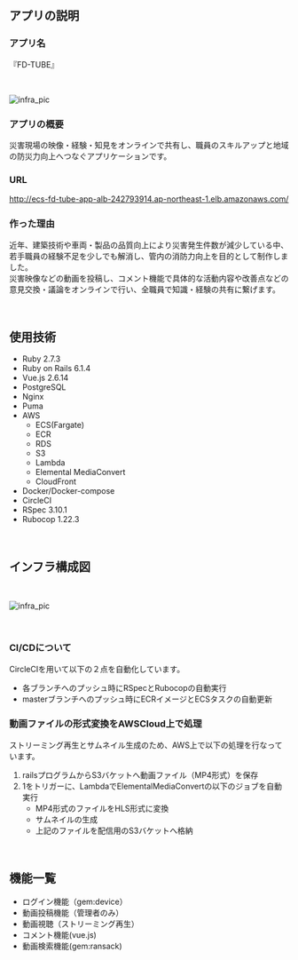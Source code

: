 ## アプリの説明

### アプリ名
『FD-TUBE』

<br>

![infra_pic](https://dl.dropboxusercontent.com/s//00qysma1gtwn96o/%E3%82%B9%E3%82%AF%E3%83%AA%E3%83%BC%E3%83%B3%E3%82%B7%E3%83%A7%E3%83%83%E3%83%88%202021-11-29%2010.41.59.png?dl=0)


### アプリの概要
災害現場の映像・経験・知見をオンラインで共有し、職員のスキルアップと地域の防災力向上へつなぐアプリケーションです。

### URL
http://ecs-fd-tube-app-alb-242793914.ap-northeast-1.elb.amazonaws.com/

### 作った理由
近年、建築技術や車両・製品の品質向上により災害発生件数が減少している中、若手職員の経験不足を少しでも解消し、管内の消防力向上を目的として制作しました。<br>
災害映像などの動画を投稿し、コメント機能で具体的な活動内容や改善点などの意見交換・議論をオンラインで行い、全職員で知識・経験の共有に繋げます。

<br>

## 使用技術
- Ruby 2.7.3
- Ruby on Rails 6.1.4
- Vue.js 2.6.14
- PostgreSQL
- Nginx
- Puma
- AWS
    - ECS(Fargate)
    - ECR
    - RDS
    - S3
    - Lambda
    - Elemental MediaConvert
    - CloudFront
- Docker/Docker-compose
- CircleCI
- RSpec 3.10.1
- Rubocop 1.22.3

<br>

## インフラ構成図
<br>

![infra_pic](https://dl.dropboxusercontent.com/s/wad853fzpv0h2dh/%20%28New%29PF%E3%82%A4%E3%83%B3%E3%83%95%E3%83%A9%E6%A7%8B%E9%80%A0%E5%9B%B3.drawio.png?dl=0)

<br>

### CI/CDについて

CircleCIを用いて以下の２点を自動化しています。

- 各ブランチへのプッシュ時にRSpecとRubocopの自動実行
- masterブランチへのプッシュ時にECRイメージとECSタスクの自動更新

### 動画ファイルの形式変換をAWSCloud上で処理　
ストリーミング再生とサムネイル生成のため、AWS上で以下の処理を行なっています。

1. railsプログラムからS3バケットへ動画ファイル（MP4形式）を保存
1. 1をトリガーに、LambdaでElementalMediaConvertの以下のジョブを自動実行
    - MP4形式のファイルをHLS形式に変換
    - サムネイルの生成
    - 上記のファイルを配信用のS3バケットへ格納

<br>

## 機能一覧
- ログイン機能（gem:device）
- 動画投稿機能（管理者のみ）
- 動画視聴（ストリーミング再生）
- コメント機能(vue.js)
- 動画検索機能(gem:ransack)
